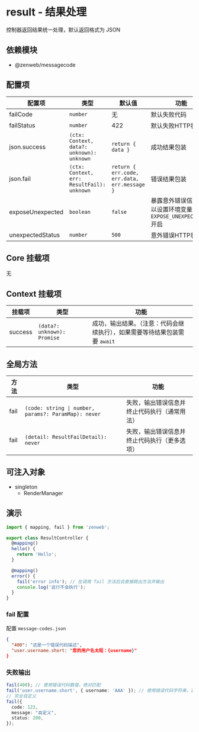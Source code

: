 # result - 结果处理

控制器返回结果统一处理，默认返回格式为 JSON

## 依赖模块

- @zenweb/messagecode

## 配置项

| 配置项 | 类型 | 默认值 | 功能 |
| ----- | --- | ----- | ---- |
| failCode | `number` | 无 | 默认失败代码
| failStatus | `number` | 422 | 默认失败HTTP状态码
| json.success | `(ctx: Context, data?: unknown): unknown` | `return { data }` | 成功结果包装
| json.fail | `(ctx: Context, err: ResultFail): unknown` | `return { err.code, err.data, err.message }` | 错误结果包装
| exposeUnexpected | `boolean` | `false` | 暴露意外错误信息。可以设置环境变量 `EXPOSE_UNEXPECTED==1` 开启
| unexpectedStatus | `number` | `500` | 意外错误HTTP状态码

## Core 挂载项

无

## Context 挂载项

| 挂载项 | 类型 | 功能 |
| ----- | --- | ---- |
| success | `(data?: unknown): Promise` | 成功，输出结果。（注意：代码会继续执行），如果需要等待结果包装需要 `await`

## 全局方法

| 方法 | 类型 | 功能 |
| ----- | --- | ---- |
| fail | `(code: string \| number, params?: ParamMap): never` | 失败，输出错误信息并终止代码执行（通常用法）
| fail | `(detail: ResultFailDetail): never` | 失败，输出错误信息并终止代码执行（更多选项）

## 可注入对象 

- singleton
  - RenderManager

## 演示
```ts
import { mapping, fail } from 'zenweb';

export class ResultController {
  @mapping()
  hello() {
    return 'Hello';
  }

  @mapping()
  error() {
    fail('error info'); // 在调用 fail 方法后会直接跳出方法并输出
    console.log('这行不会执行');
  }
}
```

### fail 配置

配置 `message-codes.json`

```json
{
  "400": "这是一个错误代码描述",
  "user.username.short: "您的用户名太短：{username}"
}
```

### 失败输出
```ts
fail(400); // 使用错误代码数值，绝对匹配
fail('user.username.short', { username: 'AAA' }); // 使用错误代码字符串，递归匹配
// 完全自定义
fail({
  code: 123,
  message: "自定义",
  status: 200,
});
```
